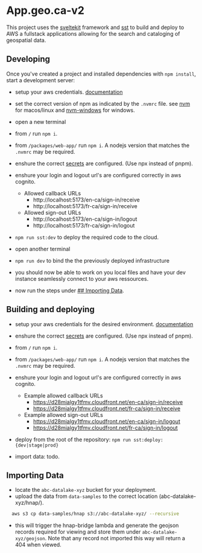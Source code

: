 # App.geo.ca-v2

This project uses the [sveltekit](https://kit.svelte.dev/) framework and [sst](https://sst.dev/) to build and deploy to AWS a fullstack applications allowing for the search and cataloging of geospatial data.

## Developing

Once you've created a project and installed dependencies with `npm install`, start a development server:

- setup your aws credentials. [documentation](https://docs.aws.amazon.com/cli/latest/userguide/cli-configure-files.html)
- set the correct version of npm as indicated by the `.nvmrc` file. see [nvm](https://github.com/nvm-sh/nvm) for macos/linux and [nvm-windows](https://github.com/coreybutler/nvm-windows) for windows.
- open a new terminal
- from `/` run `npm i`.
- from `/packages/web-app/` run `npm i`. A nodejs version that matches the `.nvmrc` may be required.
- enshure the correct [secrets](https://sst.dev/chapters/handling-secrets-in-sst.html) are configured. (Use npx instead of pnpm).
- enshure your login and logout url's are configured correctly in aws cognito.

  - Allowed callback URLs
    - http://localhost:5173/en-ca/sign-in/receive
    - http://localhost:5173/fr-ca/sign-in/receive
  - Allowed sign-out URLs
    - http://localhost:5173/en-ca/sign-in/logout
    - http://localhost:5173/fr-ca/sign-in/logout

- `npm run sst:dev` to deploy the required code to the cloud.
- open another terminal
- `npm run dev` to bind the the previously deployed infrastructure
- you should now be able to work on you local files and have your dev instance seamlessly connect to your aws ressources.
- now run the steps under [## Importing Data](#importing-data).

## Building and deploying

- setup your aws credentials for the desired environment. [documentation](https://docs.aws.amazon.com/cli/latest/userguide/cli-configure-files.html)
- enshure the correct [secrets](https://sst.dev/chapters/handling-secrets-in-sst.html) are configured. (Use npx instead of pnpm).
- from `/` run `npm i`.
- from `/packages/web-app/` run `npm i`. A nodejs version that matches the `.nvmrc` may be required.
- enshure your login and logout url's are configured correctly in aws cognito.

  - Example allowed callback URLs
    - https://d28mialgy1tfmv.cloudfront.net/en-ca/sign-in/receive
    - https://d28mialgy1tfmv.cloudfront.net/fr-ca/sign-in/receive
  - Example allowed sign-out URLs
    - https://d28mialgy1tfmv.cloudfront.net/en-ca/sign-in/logout
    - https://d28mialgy1tfmv.cloudfront.net/fr-ca/sign-in/logout

- deploy from the root of the repository: `npm run sst:deploy:{dev|stage|prod}`
- import data: todo.

## Importing Data

- locate the `abc-datalake-xyz` bucket for your deployment.
- upload the data from `data-samples` to the correct location (abc-datalake-xyz/hnap/).

```BASH
  aws s3 cp data-samples/hnap s3://abc-datalake-xyz/ --recursive
```

- this will trigger the hnap-bridge lambda and generate the geojson records required for viewing and store them under `abc-datalake-xyz/geojson`. Note that any record not imported this way will return a 404 when viewed.
